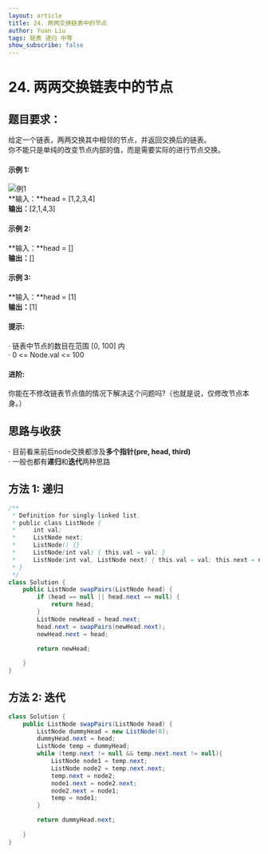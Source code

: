 ```yaml
---
layout: article
title: 24. 两两交换链表中的节点
author: Yuan Liu
tags: 链表 递归 中等
show_subscribe: false
---
```


# 24. 两两交换链表中的节点

## 题目要求：
给定一个链表，两两交换其中相邻的节点，并返回交换后的链表。  
你不能只是单纯的改变节点内部的值，而是需要实际的进行节点交换。  
 
#### 示例 1:  
![例1](https://assets.leetcode.com/uploads/2020/10/03/swap_ex1.jpg)  
**输入：**head = [1,2,3,4]  
**输出：**[2,1,4,3]  
#### 示例 2:  
**输入：**head = []  
**输出：**[]  
#### 示例 3:  
**输入：**head = [1]  
**输出：**[1]  
  
  
  
#### 提示:   
· 链表中节点的数目在范围 [0, 100] 内  
· 0 <= Node.val <= 100  
  
#### 进阶:  
你能在不修改链表节点值的情况下解决这个问题吗?（也就是说，仅修改节点本身。）  

## 思路与收获
· 目前看来前后node交换都涉及**多个指针(pre, head, third)**  
· 一般也都有**递归**和**迭代**两种思路

## 方法 1: 递归
```java
/**
 * Definition for singly-linked list.
 * public class ListNode {
 *     int val;
 *     ListNode next;
 *     ListNode() {}
 *     ListNode(int val) { this.val = val; }
 *     ListNode(int val, ListNode next) { this.val = val; this.next = next; }
 * }
 */
class Solution {
    public ListNode swapPairs(ListNode head) {
        if (head == null || head.next == null) {
            return head;
        }
        ListNode newHead = head.next;
        head.next = swapPairs(newHead.next);
        newHead.next = head;

        return newHead;
        
    }
}
```  
## 方法 2: 迭代
```java
class Solution {
    public ListNode swapPairs(ListNode head) {
        ListNode dummyHead = new ListNode(0);
        dummyHead.next = head;
        ListNode temp = dummyHead;
        while (temp.next != null && temp.next.next != null){
            ListNode node1 = temp.next;
            ListNode node2 = temp.next.next;
            temp.next = node2;
            node1.next = node2.next;
            node2.next = node1;
            temp = node1;
        }

        return dummyHead.next;
        
    }
}
```





